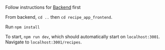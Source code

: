 Follow instructions for [Backend](https://www.github.com/catd825/recipe_app_backend) first

From backend, `cd ..` then `cd recipe_app_frontend`.

Run `npm install`

To start, `npm run dev`, which should automatically start on `localhost:3001`.  Navigate to `localhost:3001/recipes`.

